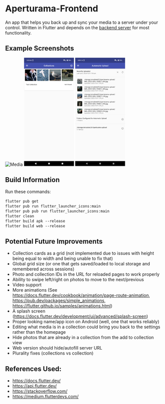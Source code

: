 # Aperturama-Frontend

An app that helps you back up and sync your media to a server under your control. Written in Flutter and depends on the [backend server](https://github.com/Aperturama/Aperturama-Backend) for most functionality. 

## Example Screenshots
<p>
<img src="repo_resources/Screenshot_Media.png" width="32%" title="Media" alt="Media">
<img src="repo_resources/Screenshot_Collections.png" width="32%" title="Collections" alt="Collections">
<img src="repo_resources/Screenshot_AutoUpload.png" width="32%" title="AutoUpload" alt="AutoUpload">
</p>

## Build Information
Run these commands:
```
flutter pub get
flutter pub run flutter_launcher_icons:main
flutter pub pub run flutter_launcher_icons:main
flutter clean
flutter build apk --release
flutter build web --release
```

## Potential Future Improvements
- Collection cards as a grid (not implemented due to issues with height being equal to width and being unable to fix that)
- Global grid size (or one that gets saved/loaded to local storage and remembered across sessions)
- Photo and collection IDs in the URL for reloaded pages to work properly
- Ability to swipe left/right on photos to move to the next/previous
- Video support
- More animations (See https://docs.flutter.dev/cookbook/animation/page-route-animation, https://pub.dev/packages/simple_animations, https://flutter.github.io/samples/animations.html)
- A splash screen (https://docs.flutter.dev/development/ui/advanced/splash-screen)
- Proper looking name/app icon on Android (well, one that works reliably)
- Editing what media is in a collection could bring you back to the settings rather than the homepage
- Hide photos that are already in a collection from the add to collection view
- Web version should hide/autofill server URL
- Plurality fixes (collections vs collection)

## References Used:
- https://docs.flutter.dev/
- https://api.flutter.dev/
- https://stackoverflow.com/
- https://medium.flutterdevs.com/
